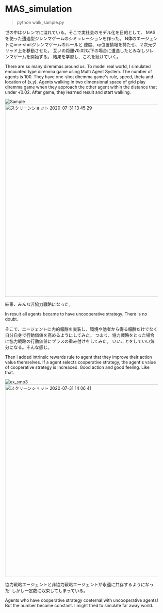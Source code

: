 # MAS_simulation
>python walk_sample.py

世の中はジレンマに溢れている。そこで実社会のモデル化を目的として、
MASを使った遭遇型ジレンマゲームのシミュレーションを作った。
N体のエージェントにone-shotジレンマゲームのルールと
速度、xy位置情報を持たせ、２次元グリッド上を移動させた。
互いの距離√0.02以下の場合に遭遇したとみなしジレンマゲームを開始する。
結果を学習し、これを続けていく。

There are so many diremmas around us.
To model real world, I simulated encounted type diremma game using Multi Agent System.
The number of agents is 100.
They have one-shot diremma game's rule, speed, theta and location of (x,y).
Agents walking in two dimensional space of grid play diremma game 
when they approach the other agent within the distance that under √0.02.
After game, they learned result and start walking.

![Sample](https://user-images.githubusercontent.com/38319910/89000732-12c64d00-d333-11ea-9232-e46aca3746c5.gif)
<img width="635" alt="スクリーンショット 2020-07-31 13 45 29" src="https://user-images.githubusercontent.com/38319910/89001156-4d7cb500-d334-11ea-85a5-e83597bd0f21.png">


結果、みんな非協力戦略になった。

In result all agents became to have uncooperative strategy. There is no doubt.

そこで、エージェントに内的報酬を実装し、環境や他者から得る報酬だけでなく自分自身で行動価値を高めるようにしてみた。
つまり、協力戦略をとった場合に協力戦略の行動価値にプラスの重み付けをしてみた。
いいことをしていい気分になる。そんな感じ。

Then I added intrinsic rewards rule to agent that they improve their action value themselves.
If a agent selects cooperative strategy, the agent's  value of cooperative strategy is increaced.
Good action and good feeling. Like that.

![ex_smp3](https://user-images.githubusercontent.com/38319910/89001968-d137a100-d336-11ea-8ea8-e62bb02ffe4a.gif)
<img width="635" alt="スクリーンショット 2020-07-31 14 06 41" src="https://user-images.githubusercontent.com/38319910/89002059-18259680-d337-11ea-8722-641ade6ea324.png">

協力戦略エージェントと非協力戦略エージェントが永遠に共存するようになった!
しかし一定数に収束してしまっている。

Agents who have cooperative strategy coeternal with uncooperative agents!
But the number became constant. I might tried to simulate far away world.

